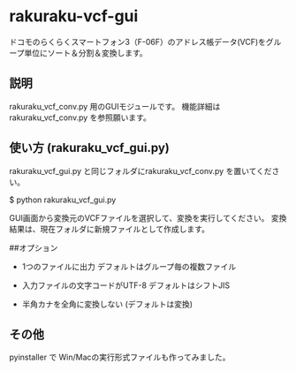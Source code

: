 # rakuraku-vcf-gui

ドコモのらくらくスマートフォン3（F-06F）のアドレス帳データ(VCF)をグループ単位にソート＆分割＆変換します。

## 説明
rakuraku_vcf_conv.py 用のGUIモジュールです。
機能詳細は rakuraku_vcf_conv.py を参照願います。

## 使い方 (rakuraku_vcf_gui.py)
rakuraku_vcf_gui.py と同じフォルダにrakuraku_vcf_conv.py を置いてください。

$ python rakuraku_vcf_gui.py

GUI画面から変換元のVCFファイルを選択して、変換を実行してください。
変換結果は、現在フォルダに新規ファイルとして作成します。

##オプション
- 1つのファイルに出力
デフォルトはグループ毎の複数ファイル

- 入力ファイルの文字コードがUTF-8
デフォルトはシフトJIS

- 半角カナを全角に変換しない (デフォルトは変換)

## その他
pyinstaller で Win/Macの実行形式ファイルも作ってみました。

